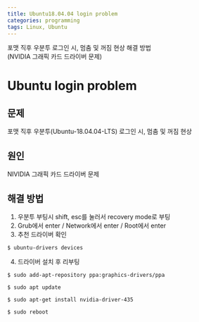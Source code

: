 ```yaml
---
title: Ubuntu18.04.04 login problem
categories: programming
tags: Linux, Ubuntu
---
```


포맷 직후 우분투 로그인 시, 멈춤 및 꺼짐 현상 해결 방법<br/>(NVIDIA 그래픽 카드 드라이버 문제)

<!-- more -->

# Ubuntu login problem

## 문제

포맷 직후 우분투(Ubuntu-18.04.04-LTS) 로그인 시, 멈춤 및 꺼짐 현상<br/>

## 원인

NIVIDIA 그래픽 카드 드라이버 문제

## 해결 방법

1. 우분투 부팅시 shift, esc를 눌러서 recovery mode로 부팅
2. Grub에서 enter / Network에서 enter / Root에서 enter
3. 추천 드라이버 확인
```
$ ubuntu-drivers devices
```
4. 드라이버 설치 후 리부팅
```
$ sudo add-apt-repository ppa:graphics-drivers/ppa
```
```
$ sudo apt update
```
```
$ sudo apt-get install nvidia-driver-435
```
```
$ sudo reboot
```
